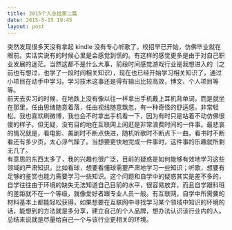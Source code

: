 ```yaml
---
title: 2015个人总结第二篇  
date: 2015-5-15 19:45
layout: post
---  
```

突然发现很多天没有拿起 kindle 没有专心听歌了。校招早已开始，仿佛毕业就在眼前。实话实说有的时候心里是会感觉到慌的。有这样的感觉更多是由于对自己职业发展的迷茫。当然这都不是什么大事，前段时间感觉游戏行业是我想进入的（之前也有想过，也学了一段时间相关知识），现在也已经开始学习相关知识了，通过小项目在动手中学习。学习技术这事还是得有输出比较高效，博文、个人项目等等。  
前天去实习的时候，在地跌上没有像以往一样拿出手机戴上耳机背单词，而是就坐在那里，任由思绪随意着落，任由视线随意飘忽，有一种奇怪的舒适感，非常轻松。我也喜欢刷微博，我也会不时拿出手机看一下，因为有时只是站着不动仿佛很傻的样子。但无疑，没有目的地在互联网上闲逛是非常浪费时间的一件事。最悲哀的情况就是，看电影、美剧时不断点快进，随机听歌时不断点下一曲，看书时不断看还有多少页，太心浮气躁了。当想要更快地完成一件事时，这件事的乐趣就所剩无几了。  
有意思的东西太多了，我的兴趣也很广泛，目前的疑惑是如何能够有效地学习这些领域的严肃知识。比如看球，想要看懂球需要严肃地学习一些知识；听歌，想要有足够的鉴赏也能力需要学习一些知识。这个问题和自学中的疑惑其实是差不多的，自学往往由于环境的缺失无法知道自己目前的水平，很容易放弃，而且自学跟科班的差距就不在一个等级，就像爱好者跟专业人员一般。有互联网，自学中所需要的材料基本上都能轻松获得，如果想要在互联网中寻找学习某个领域中知识的环境的话，能想到的方法就是多分享，建立自己的个人品牌，想办法认识该行业内的人。总结来说就是尽量给自己一个与该行业更相关的环境。  